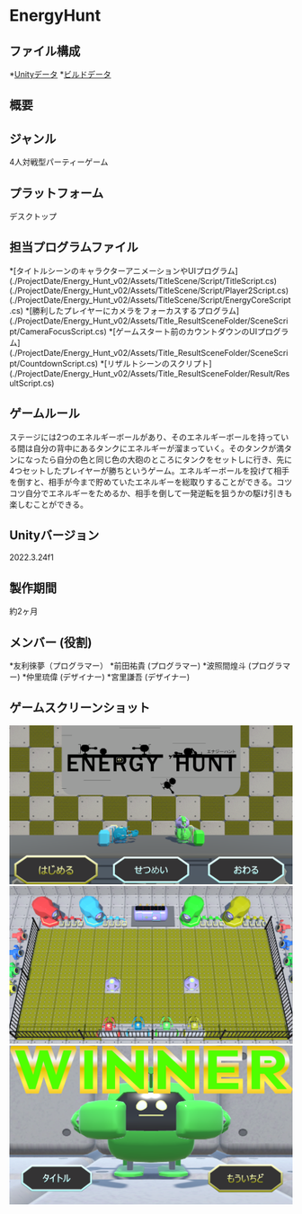 # EnergyHunt

## ファイル構成
*[Unityデータ](./ProjectDate/)
*[ビルドデータ](./BuildDate/)

## 概要

## ジャンル
4人対戦型パーティーゲーム

## プラットフォーム
デスクトップ

## 担当プログラムファイル
*[タイトルシーンのキャラクターアニメーションやUIプログラム]
(./ProjectDate/Energy_Hunt_v02/Assets/TitleScene/Script/TitleScript.cs)
(./ProjectDate/Energy_Hunt_v02/Assets/TitleScene/Script/Player2Script.cs)
(./ProjectDate/Energy_Hunt_v02/Assets/TitleScene/Script/EnergyCoreScript.cs)
*[勝利したプレイヤーにカメラをフォーカスするプログラム]
(./ProjectDate/Energy_Hunt_v02/Assets/Title_ResultSceneFolder/SceneScript/CameraFocusScript.cs)
*[ゲームスタート前のカウントダウンのUIプログラム]
(./ProjectDate/Energy_Hunt_v02/Assets/Title_ResultSceneFolder/SceneScript/CountdownScript.cs)
*[リザルトシーンのスクリプト]
(./ProjectDate/Energy_Hunt_v02/Assets/Title_ResultSceneFolder/Result/ResultScript.cs)

## ゲームルール
ステージには2つのエネルギーボールがあり、そのエネルギーボールを持っている間は自分の背中にあるタンクにエネルギーが溜まっていく。そのタンクが満タンになったら自分の色と同じ色の大砲のところにタンクをセットしに行き、先に4つセットしたプレイヤーが勝ちというゲーム。エネルギーボールを投げて相手を倒すと、相手が今まで貯めていたエネルギーを総取りすることができる。コツコツ自分でエネルギーをためるか、相手を倒して一発逆転を狙うかの駆け引きも楽しむことができる。

## Unityバージョン
2022.3.24f1

## 製作期間
約2ヶ月

## メンバー (役割)
*友利徠夢（プログラマー）
*前田祐貴 (プログラマー)
*波照間煌斗 (プログラマー)
*仲里琉偉 (デザイナー)
*宮里謙吾 (デザイナー)

## ゲームスクリーンショット
![タイトル画面](./ScreenShot/TitleScene.png)
![ゲーム画面](./ScreenShot/GameScene.png)
![リザルト画面](./ScreenShot/ResultScene.png)

